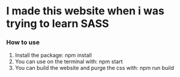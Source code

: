 # I made this website when i was trying to learn SASS

### How to use

1. Install the package: npm install
2. You can use on the terminal with: npm start
3. You can build the website and purge the css with: npm run build